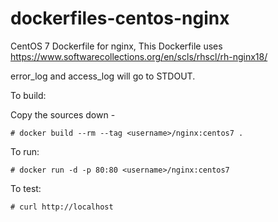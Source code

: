 dockerfiles-centos-nginx
========================

CentOS 7 Dockerfile for nginx, This Dockerfile uses https://www.softwarecollections.org/en/scls/rhscl/rh-nginx18/

error_log and access_log will go to STDOUT.


To build:

Copy the sources down -

    # docker build --rm --tag <username>/nginx:centos7 .

To run:

    # docker run -d -p 80:80 <username>/nginx:centos7

To test:

    # curl http://localhost
